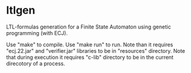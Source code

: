 ltlgen
==

LTL-formulas generation for a Finite State Automaton using genetic programming (with ECJ).

Use "make" to compile.
Use "make run" to run.
Note than it requires "ecj.22.jar" and "verifier.jar" libraries to be in "resources" directory.
Note that during execution it requires "c-lib" directory to be in the current direcotory of a process.
